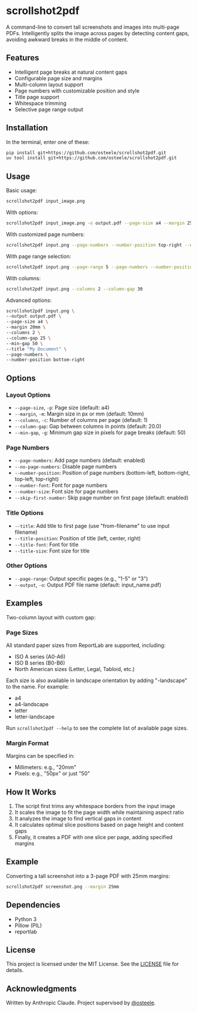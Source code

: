 # scrollshot2pdf

A command-line to convert tall screenshots and images into multi-page PDFs.
Intelligently splits the image across pages by detecting content gaps, avoiding
awkward breaks in the middle of content.

## Features

- Intelligent page breaks at natural content gaps
- Configurable page size and margins
- Multi-column layout support
- Page numbers with customizable position and style
- Title page support
- Whitespace trimming
- Selective page range output

## Installation

In the terminal, enter one of these:

```bash
pip install git+https://github.com/osteele/scrollshot2pdf.git
uv tool install git+https://github.com/osteele/scrollshot2pdf.git
```

## Usage

Basic usage:
```bash
scrollshot2pdf input_image.png
```

With options:
```bash
scrollshot2pdf input_image.png -o output.pdf --page-size a4 --margin 25mm --min-gap 100
```

With customized page numbers:
```bash
scrollshot2pdf input.png --page-numbers --number-position top-right --number-size 12 --number-font "Times-Roman" --skip-first false
```

With page range selection:
```bash
scrollshot2pdf input.png --page-range 5 --page-numbers --number-position top-right --number-size 12 --number-font "Times-Roman" --skip-first false
```

With columns:
```bash
scrollshot2pdf input.png --columns 2 --column-gap 30
```

Advanced options:
```bash
scrollshot2pdf input.png \
--output output.pdf \
--page-size a4 \
--margin 20mm \
--columns 2 \
--column-gap 25 \
--min-gap 50 \
--title "My Document" \
--page-numbers \
--number-position bottom-right
```


## Options

### Layout Options
- `--page-size`, `-p`: Page size (default: a4)
- `--margin`, `-m`: Margin size in px or mm (default: 10mm)
- `--columns`, `-c`: Number of columns per page (default: 1)
- `--column-gap`: Gap between columns in points (default: 20.0)
- `--min-gap`, `-g`: Minimum gap size in pixels for page breaks (default: 50)

### Page Numbers
- `--page-numbers`: Add page numbers (default: enabled)
- `--no-page-numbers`: Disable page numbers
- `--number-position`: Position of page numbers (bottom-left, bottom-right, top-left, top-right)
- `--number-font`: Font for page numbers
- `--number-size`: Font size for page numbers
- `--skip-first-number`: Skip page number on first page (default: enabled)

### Title Options
- `--title`: Add title to first page (use "from-filename" to use input filename)
- `--title-position`: Position of title (left, center, right)
- `--title-font`: Font for title
- `--title-size`: Font size for title

### Other Options
- `--page-range`: Output specific pages (e.g., "1-5" or "3")
- `--output`, `-o`: Output PDF file name (default: input_name.pdf)

## Examples

Two-column layout with custom gap:

### Page Sizes

All standard paper sizes from ReportLab are supported, including:
- ISO A series (A0-A6)
- ISO B series (B0-B6)
- North American sizes (Letter, Legal, Tabloid, etc.)

Each size is also available in landscape orientation by adding "-landscape" to the name. For example:
- a4
- a4-landscape
- letter
- letter-landscape

Run `scrollshot2pdf --help` to see the complete list of available page sizes.

### Margin Format
Margins can be specified in:
- Millimeters: e.g., "20mm"
- Pixels: e.g., "50px" or just "50"

## How It Works

1. The script first trims any whitespace borders from the input image
2. It scales the image to fit the page width while maintaining aspect ratio
3. It analyzes the image to find vertical gaps in content
4. It calculates optimal slice positions based on page height and content gaps
5. Finally, it creates a PDF with one slice per page, adding specified margins

## Example

Converting a tall screenshot into a 3-page PDF with 25mm margins:
```bash
scrollshot2pdf screenshot.png --margin 25mm
```

## Dependencies

- Python 3
- Pillow (PIL)
- reportlab

## License

This project is licensed under the MIT License. See the [LICENSE](LICENSE) file for details.

## Acknowledgments

Written by Anthropic Claude. Project supervised by [@osteele](https://github.com/osteele).
